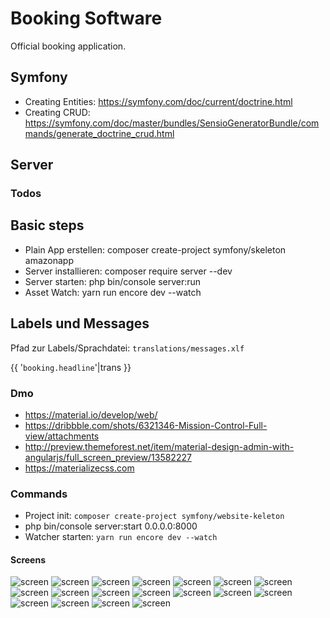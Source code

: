 # Booking Software
Official booking application.

## Symfony
* Creating Entities: <https://symfony.com/doc/current/doctrine.html>
* Creating CRUD: <https://symfony.com/doc/master/bundles/SensioGeneratorBundle/commands/generate_doctrine_crud.html>


## Server


### Todos

## Basic steps
* Plain App erstellen: composer create-project symfony/skeleton amazonapp
* Server installieren: composer require server --dev
* Server starten: php bin/console server:run
* Asset Watch: yarn run encore dev --watch


## Labels und Messages
Pfad zur Labels/Sprachdatei: `translations/messages.xlf`

{{ '`booking.headline`'|trans }}

### Dmo
* <https://material.io/develop/web/>
* <https://dribbble.com/shots/6321346-Mission-Control-Full-view/attachments>
* <http://preview.themeforest.net/item/material-design-admin-with-angularjs/full_screen_preview/13582227>
* <https://materializecss.com>


### Commands
* Project init: ```composer create-project symfony/website-keleton```
* php bin/console server:start 0.0.0.0:8000
* Watcher starten: ```yarn run encore dev --watch```

#### Screens
![screen](assets/_screens/screen1.png)
![screen](assets/_screens/screen2.png)
![screen](assets/_screens/screen3.png)
![screen](assets/_screens/screen4.png)
![screen](assets/_screens/screen5.png)
![screen](assets/_screens/screen6.png)
![screen](assets/_screens/screen7.png)
![screen](assets/_screens/screen8.png)
![screen](assets/_screens/screen9.png)
![screen](assets/_screens/screen10.png)
![screen](assets/_screens/screen11.png)
![screen](assets/_screens/screen12.png)
![screen](assets/_screens/screen13.png)
![screen](assets/_screens/screen14.png)
![screen](assets/_screens/screen15.png)
![screen](assets/_screens/screen16.png)
![screen](assets/_screens/screen17.png)
![screen](assets/_screens/screen18.png)

 

 
 
